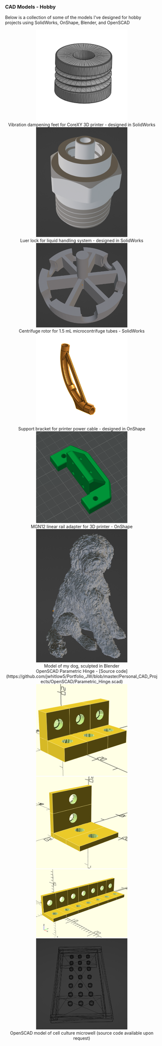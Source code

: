 ### CAD Models - Hobby
Below is a collection of some of the models I've designed for hobby projects using SolidWorks, OnShape, Blender, and OpenSCAD

<div align="center">
<img width="300" alt="" src="https://github.com/jwhitlow5/Portfolio_JW/blob/master/Personal_CAD_Projects/imgs/10.png">
<div align="center">Vibration dampening feet for CoreXY 3D printer - designed in SolidWorks

<img width="300" alt="" src="https://github.com/jwhitlow5/Portfolio_JW/blob/master/Personal_CAD_Projects/imgs/3.png">
<div align="center">Luer lock for liquid handling system - designed in SolidWorks

<img width="300" alt="" src="https://github.com/jwhitlow5/Portfolio_JW/blob/master/Personal_CAD_Projects/imgs/4.png">
<div align="center">Centrifuge rotor for 1.5 mL microcontrifuge tubes - SolidWorks

<img width="300" alt="" src="https://github.com/jwhitlow5/Portfolio_JW/blob/master/Personal_CAD_Projects/imgs/9.png">
<div align="center">Support bracket for printer power cable - designed in OnShape

<img width="300" alt="" src="https://github.com/jwhitlow5/Portfolio_JW/blob/master/Personal_CAD_Projects/imgs/11.png">
<div align="center">MGN12 linear rail adapter for 3D printer - OnShape

<img width="300" alt="" src="https://github.com/jwhitlow5/Portfolio_JW/blob/master/Personal_CAD_Projects/imgs/5.png">
<div align="center">Model of my dog, sculpted in Blender

<div align="center">OpenSCAD Parametric Hinge - [Source code](https://github.com/jwhitlow5/Portfolio_JW/blob/master/Personal_CAD_Projects/OpenSCAD/Parametric_Hinge.scad)
<img width="300" alt="" src="https://github.com/jwhitlow5/Portfolio_JW/blob/master/Personal_CAD_Projects/OpenSCAD/Parametric_hinge1.png">
<img width="300" alt="" src="https://github.com/jwhitlow5/Portfolio_JW/blob/master/Personal_CAD_Projects/OpenSCAD/Parametric_hinge2.png">
<img width="300" alt="" src="https://github.com/jwhitlow5/Portfolio_JW/blob/master/Personal_CAD_Projects/OpenSCAD/Parametric_hinge3.png">


<img width="300" alt="" src="https://github.com/jwhitlow5/Portfolio_JW/blob/master/Personal_CAD_Projects/imgs/2.png">
<div align="center">OpenSCAD model of cell culture microwell (source code available upon request)
  
</div>
